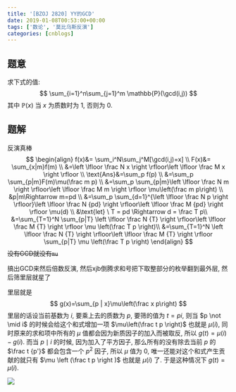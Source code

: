 ```yaml
---
title: '[BZOJ 2820] YY的GCD'
date: 2019-01-08T00:53:00+00:00
tags: ['数论', '莫比乌斯反演']
categories: [cnblogs]
---
```

## 题意

求下式的值:
$$ \sum_{i=1}^n\sum_{j=1}^m \mathbb{P}(\gcd(i,j)) $$
其中 $\mathbb{P}(x)$ 当 $x$ 为质数时为 $1$, 否则为 $0$.

## 题解

反演真棒
$$
\begin{align}
f(x)&= \sum_i^N\sum_j^M[\gcd(i,j)=x] \\
F(x)&= \sum_{x|m}f(m) \\
&=\left \lfloor \frac N x \right \rfloor\left \lfloor \frac M x \right \rfloor \\
\text{Ans}&=\sum_p f(p) \\
&=\sum_p \sum_{p|m}F(m)\mu(\frac m p) \\
&=\sum_p \sum_{p|m}\left \lfloor \frac N m \right \rfloor\left \lfloor \frac M m \right \rfloor \mu\left(\frac m p\right) \\
&p|m\Rightarrow m=pd \\
&=\sum_p \sum_{d=1}^{\left \lfloor \frac N p \right \rfloor}\left \lfloor \frac N {pd} \right \rfloor\left \lfloor \frac M {pd} \right \rfloor \mu(d) \\
&\text{let} \ T = pd \Rightarrow d = \frac T p\\
&=\sum_{T=1}^N \sum_{p|T} \left \lfloor \frac N {T} \right \rfloor\left \lfloor \frac M {T} \right \rfloor \mu \left(\frac T p \right)\\
&=\sum_{T=1}^N \left \lfloor \frac N {T} \right \rfloor\left \lfloor \frac M {T} \right \rfloor \sum_{p|T} \mu \left(\frac T p \right)
\end{align}
$$
~~没有GCD就没有`mu`~~

搞出GCD来然后倍数反演, 然后xjb倒腾求和号把下取整部分的枚举翻到最外层, 然后筛里层就星了

里层就是
$$
g(x)=\sum_{p | x}\mu\left(\frac x p\right)
$$
里层的话设当前基数为 $i$, 要乘上去的质数为 $p$, 要筛的值为 $t=pi$, 则当 $p \not \mid i$ 的时候会给这个和式增加一项 $\mu\left(\frac t p \right)$ 也就是 $\mu(i)$, 同时原来的求和项中所有的 $\mu$ 值都会因为新质因子的加入而被取反, 所以 $g(t)=\mu(i)-g(i)$. 而当 $p \mid i$ 的时候, 因为加入了平方因子, 那么所有的没有除去当前 $p$ 的 $\frac t {p'}$ 都会包含一个 $p^2$ 因子, 所以 $\mu$ 值为 $0$, 唯一还能对这个和式产生贡献的就只有 $\mu \left (\frac t p \right )$ 也就是 $\mu (i)$ 了. 于是这种情况下 $g(t)=\mu(i)$.

![](https://example.com/image)
